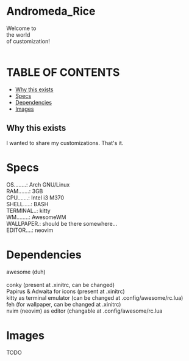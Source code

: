 <h1>
  Andromeda_Rice
</h1>
Welcome to <br>                                            
the  world<br>                                      
of customization! <br> 
</br>

TABLE OF CONTENTS
=================
<!--ts-->
* [Why this exists](#Why-this-exits)
* [Specs](#Specs)
* [Dependencies](#Dependencies)
* [Images](#Images)
<!--te-->

<h2>
Why this exists<br>
</h2>
I wanted to share my customizations. That's it.<br>
<h1>
Specs <br>
</h1>
OS........: Arch GNU/Linux<br>
RAM.......: 3GB<br>
CPU.......: Intel i3 M370<br>
SHELL.....: BASH<br>
TERMINAL..: kitty<br>
WM........: AwesomeWM<br>
WALLPAPER.: should be there somewhere... <br>
EDITOR....: neovim<br>

Dependencies
============
awesome (duh) <br>
 <br>
conky (present at .xinitrc, can be changed) <br>
Papirus & Adwaita for icons (present at .xinitrc) <br>
kitty as terminal emulator (can be changed at .config/awesome/rc.lua) <br>
feh (for wallpaper, can be changed at .xinitrc) <br>
nvim (neovim) as editor (changable at .config/awesome/rc.lua <br>

Images
======
<p>
  TODO
</p>
